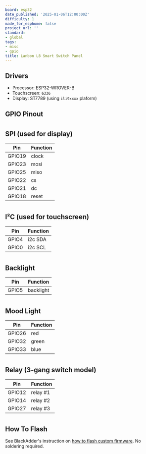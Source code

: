 ```yaml
---
board: esp32
date_published: '2025-01-06T12:00:00Z'
difficulty: 1
made_for_esphome: false
project_url: ''
standard:
- global
tags:
- misc
- gpio
title: Lanbon L8 Smart Switch Panel
---
```


## Drivers

* Processor: ESP32-WROVER-B
* Touchscreen: `6336`
* Display: ST7789 (using `ili9xxxx` plaform)

## GPIO Pinout

#

## SPI (used for display)

| Pin    | Function      |
| ------ | ------------- |
| GPIO19 | clock   |
| GPIO23 | mosi    |
| GPIO25 | miso    |
| GPIO22 | cs      |
| GPIO21 | dc      |
| GPIO18 | reset   |
#

## I²C (used for touchscreen)

| Pin    | Function      |
| ------ | ------------- |
| GPIO4 | i2c SDA     |
| GPIO0 | i2c SCL     |
#

## Backlight

| Pin    | Function      |
| ------ | ------------- |
| GPIO5  | backlight   |
#

## Mood Light

| Pin    | Function      |
| ------ | ------------- |
| GPIO26  | red   |
| GPIO32  | green   |
| GPIO33  | blue   |
#

## Relay (3-gang switch model)

| Pin    | Function      |
| ------ | ------------- |
| GPIO12  | relay #1   |
| GPIO14  | relay #2   |
| GPIO27  | relay #3   |
#

## How To Flash

See BlackAdder's instruction on [how to flash custom firmware](https://blakadder.com/lanbon-L8-custom-firmware/).
No soldering required.
#